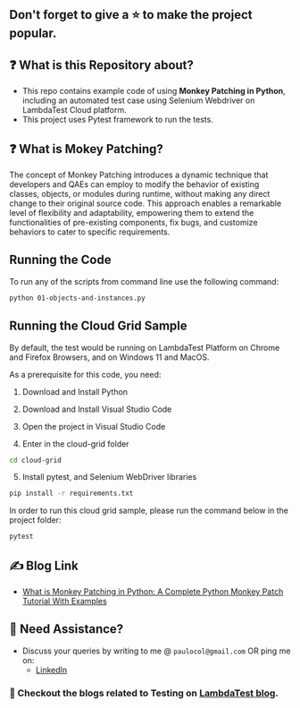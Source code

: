 ## Don't forget to give a :star: to make the project popular.

## :question: What is this Repository about?

- This repo contains example code of using **Monkey Patching in Python**, including an automated test case using Selenium Webdriver on LambdaTest Cloud platform.
- This project uses Pytest framework to run the tests.

## :question: What is Mokey Patching?
The concept of Monkey Patching introduces a dynamic technique that developers and QAEs can employ to modify the behavior of existing classes, objects, or modules during runtime, without making any direct change to their original source code. This approach enables a remarkable level of flexibility and adaptability, empowering them to extend the functionalities of pre-existing components, fix bugs, and customize behaviors to cater to specific requirements. 

## Running the Code

To run any of the scripts from command line use the following command:
```bash
python 01-objects-and-instances.py
```

## Running the Cloud Grid Sample

By default, the test would be running on LambdaTest Platform on Chrome and Firefox Browsers, and on Windows 11 and MacOS.

As a prerequisite for this code, you need:
1. Download and Install Python

2. Download and Install Visual Studio Code

3. Open the project in Visual Studio Code

4. Enter in the cloud-grid folder
```bash
cd cloud-grid
```

5. Install pytest, and Selenium WebDriver libraries
```bash
pip install -r requirements.txt
```

In order to run this cloud grid sample, please run the command below in the project folder:
```bash
pytest
```

## :writing_hand: Blog Link

- [What is Monkey Patching in Python: A Complete Python Monkey Patch Tutorial With Examples](TBD)

## 🧬 Need Assistance?

- Discuss your queries by writing to me @ `paulocol@gmail.com`
  OR ping me on:
    - [LinkedIn](https://www.linkedin.com/in/pcesar/)

### :thought_balloon: Checkout the blogs related to Testing on [LambdaTest blog](https://www.lambdatest.com/blog/author/paulocoliveira/).